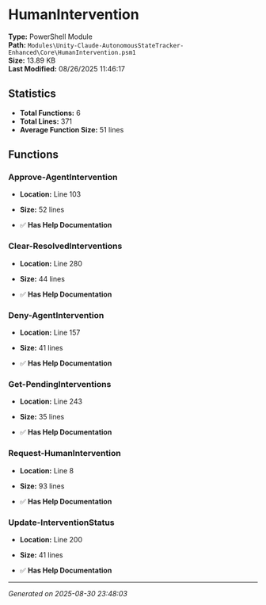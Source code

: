 # HumanIntervention

**Type:** PowerShell Module  
**Path:** `Modules\Unity-Claude-AutonomousStateTracker-Enhanced\Core\HumanIntervention.psm1`  
**Size:** 13.89 KB  
**Last Modified:** 08/26/2025 11:46:17  

## Statistics

- **Total Functions:** 6
- **Total Lines:** 371
- **Average Function Size:** 51 lines

## Functions


### Approve-AgentIntervention

- **Location:** Line 103
- **Size:** 52 lines

- ✅ **Has Help Documentation** 
### Clear-ResolvedInterventions

- **Location:** Line 280
- **Size:** 44 lines

- ✅ **Has Help Documentation** 
### Deny-AgentIntervention

- **Location:** Line 157
- **Size:** 41 lines

- ✅ **Has Help Documentation** 
### Get-PendingInterventions

- **Location:** Line 243
- **Size:** 35 lines

- ✅ **Has Help Documentation** 
### Request-HumanIntervention

- **Location:** Line 8
- **Size:** 93 lines

- ✅ **Has Help Documentation** 
### Update-InterventionStatus

- **Location:** Line 200
- **Size:** 41 lines

- ✅ **Has Help Documentation**

---
*Generated on 2025-08-30 23:48:03*
